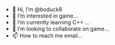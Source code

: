 - 👋 Hi, I’m @boduck8
- 👀 I’m interested in game...
- 🌱 I’m currently learning C++ ...
- 💞️ I’m looking to collaborate on game...
- 📫 How to reach me email...

<!---
boduck8/boduck8 is a ✨ special ✨ repository because its `README.md` (this file) appears on your GitHub profile.
You can click the Preview link to take a look at your changes.
--->
